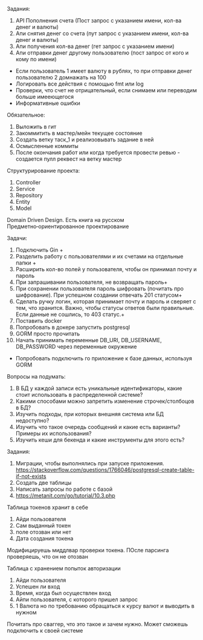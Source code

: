 Задания:

1. API Пополнения счета (Пост запрос с указанием имени, кол-ва денег и валюты)
2. Апи снятия денег со счета (пут запрос с указанием имени, кол-ва денег и валюты)
3. Апи получения кол-ва денег (гет запрос с указанием имени)
4. Апи отправки денег другому пользователю (пост запрос от кого и кому по имени)

* Если пользователь 1 имеет валюту в рублях, то при отправки денег пользователю 2 домнажать на 100
* Логировать все действия с помощью fmt или log
* Проверки, что счет не отрицательный, если снимаем или переводим больше имееющегося
* Информативные ошибки

Обязательное:

1. Выложить в гит
2. Закоммитить в мастер/мейн текущее состояние
3. Создать ветку таск_1 и реализовывать задание в ней
4. Осмысленные коммиты
5. После окончания работ или когда требуется провести ревью - создается пулл реквест на ветку мастер


Структурирование проекта:
1. Controller
2. Service
3. Repository
4. Entity
5. Model

Domain Driven Design. Есть книга на русском Предметно‑ориентированное проектирование 

Задачи:

1. Подключить Gin +
2. Разделить работу с пользователями и их счетами на отдельные папки +
3. Расширить кол-во полей у пользователя, чтобы он принимал почту и пароль 
4. При запрашивании пользователя, не возвращать пароль+
5. При сохранении пользователя пароль шифровать (почитать про шифрование). При успешном создании отвечать 201 статусом+
6. Сделать ручку логин, которая принимает почту и пароль и сверяет с тем, что хранится. 
Важно, чтобы статусы ответов были правильные. Если данные не сошлись, то 403 статус.+
7. Поставить docker
8. Попробовать в докере запустить postgresql
9. GORM просто прочитать
10. Начать принимать переменные DB_URI, DB_USERNAME, DB_PASSWORD через переменные окружение

* Попробовать подключить го приложение к базе данных, используя GORM

Вопросы на подумать:
1. В БД у каждой записи есть уникальные идентификаторы, какие стоит использовать в распределенной системе?
2. Какими способами можно запретить изменение строчек/столбоцов в БД?
3. Изучить подходы, при которых внешняя система или БД недоступно?
4. Изучить что такое очередь сообщений и какие есть варианты? Примеры их использования?
5. Изучить кеши для бекенда и какие инструменты для этого есть?


Задания:
1. Миграции, чтобы выполнялись при запуске приложения. https://stackoverflow.com/questions/1766046/postgresql-create-table-if-not-exists
2. Создать две таблицы
3. Написать запросы по работе с базой
4. https://metanit.com/go/tutorial/10.3.php


Таблица токенов хранит в себе
1. Айди пользователя
2. Сам выданный токен
3. поле отозван или нет
4. Дата создания токена

Модифицируешь миддлвар проверки токена.
ПОсле парсинга проверяешь, что он не отозван

Таблица с хранением попыток авторизации
1. Айди пользователя
2. Успешен ли вход
3. Время, когда был осуществлен вход
4. Айпи пользователя, с которого пришел запрос
5. 1 Валюта  но по требованию обращаться к курсу валют и выводить в нужном

Почитать про сваггер, что это такое и зачем нужно.
Может сможешь подключить к своей системе